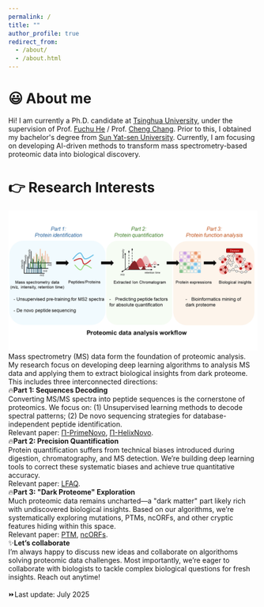 ```yaml
---
permalink: /
title: ""
author_profile: true
redirect_from: 
  - /about/
  - /about.html
---
```

# &#128515; About me
Hi! I am currently a Ph.D. candidate at [Tsinghua University](https://life.tsinghua.edu.cn/), under the supervision of Prof. [Fuchu He](https://pi-hub.org.cn/news/show_who_scientific_info/91) / Prof. [Cheng Chang](https://i-share.ncpsb.org.cn/genee/post/167). Prior to this, I obtained my bachelor's degree from [Sun Yat-sen University](https://lifesciences.sysu.edu.cn/). Currently, I am focusing on developing AI-driven methods to transform mass spectrometry-based proteomic data into biological discovery.<br> 

# &#128073; Research Interests
![photo](../images/MyResearch.png)
Mass spectrometry (MS) data form the foundation of proteomic analysis. My research focus on developing deep learning algorithms to analysis MS data and applying them to extract biological insights from dark proteome. This includes three interconnected directions:<br>
&#128293;__Part 1: Sequences Decoding__<br>
Converting MS/MS spectra into peptide sequences is the cornerstone of proteomics. We focus on: (1) Unsupervised learning methods to decode spectral patterns; (2) De novo sequencing strategies for database-independent peptide identification.<br>
Relevant paper: [Π-PrimeNovo](https://www.nature.com/articles/s41467-024-55021-3), [Π-HelixNovo](https://academic.oup.com/bib/article/25/2/bbae021/7604886).<br>
&#128293;__Part 2: Precision Quantification__<br>
Protein quantification suffers from technical biases introduced during digestion, chromatography, and MS detection. We’re building deep learning tools to correct these systematic biases and achieve true quantitative accuracy.<br>
Relevant paper: [LFAQ](https://pubs.acs.org/doi/10.1021/acs.analchem.8b03267).<br>
&#128293;__Part 3: "Dark Proteome" Exploration__<br>
Much proteomic data remains uncharted—a "dark matter" part likely rich with undiscovered biological insights. Based on our algorithms, we’re systematically exploring mutations, PTMs, ncORFs, and other cryptic features hiding within this space.<br>
Relevant paper: [PTM](https://www.nature.com/articles/nbt.3287), [ncORFs](https://www.nature.com/articles/nrm.2017.58).<br>
&#10024;__Let’s collaborate__<br>
I’m always happy to discuss new ideas and collaborate on algorithoms solving proteomic data challenges. Most importantly, we’re eager to collaborate with biologists to tackle complex biological questions for fresh insights. Reach out anytime! <br>
<br>
&#9193;Last update: July 2025

